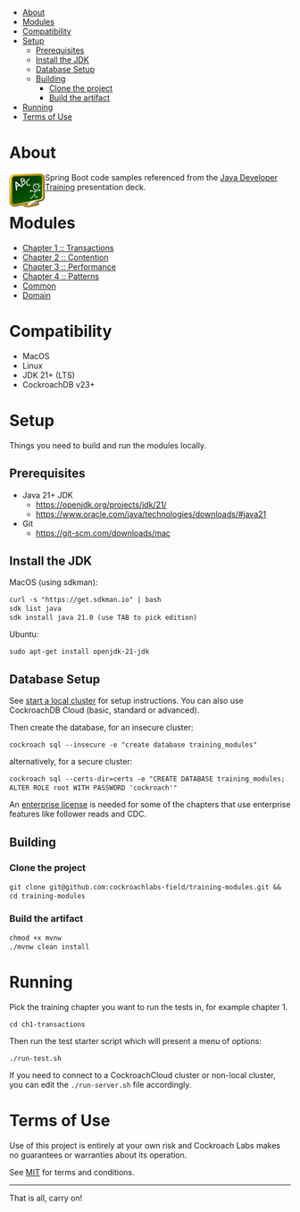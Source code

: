 <p>	
	<a href="https://github.com/cockroachlabs-field/training-modules/actions/workflows/maven.yml"><img src="https://github.com/cockroachlabs-field/training-modules/actions/workflows/maven.yml/badge.svg?branch=main" alt="">
</p>

<!-- TOC -->
* [About](#about)
* [Modules](#modules)
* [Compatibility](#compatibility)
* [Setup](#setup)
  * [Prerequisites](#prerequisites)
  * [Install the JDK](#install-the-jdk)
  * [Database Setup](#database-setup)
  * [Building](#building)
    * [Clone the project](#clone-the-project)
    * [Build the artifact](#build-the-artifact)
* [Running](#running)
* [Terms of Use](#terms-of-use)
<!-- TOC -->

# About

<img align="left" src="logo.png" width="64"/>

Spring Boot code samples referenced from the 
[Java Developer Training]([Spring](https://docs.google.com/presentation/d/1-uUnbs9TPBW-ISPGW4D6ukms5Kogelh9vK-2QOGLt_k/edit?usp=sharing)) 
presentation deck.

# Modules

- [Chapter 1 :: Transactions](ch1-transactions/README.md)
- [Chapter 2 :: Contention](ch2-contention/README.md)
- [Chapter 3 :: Performance](ch3-performance/README.md)
- [Chapter 4 :: Patterns](ch4-patterns/README.md)
- [Common](common/README.md)
- [Domain](domain/README.md)

# Compatibility

- MacOS
- Linux
- JDK 21+ (LTS)
- CockroachDB v23+

# Setup

Things you need to build and run the modules locally.

## Prerequisites

- Java 21+ JDK
    - https://openjdk.org/projects/jdk/21/
    - https://www.oracle.com/java/technologies/downloads/#java21
- Git
    - https://git-scm.com/downloads/mac

## Install the JDK

MacOS (using sdkman):

    curl -s "https://get.sdkman.io" | bash
    sdk list java
    sdk install java 21.0 (use TAB to pick edition)  

Ubuntu:

    sudo apt-get install openjdk-21-jdk

## Database Setup

See [start a local cluster](https://www.cockroachlabs.com/docs/v24.2/start-a-local-cluster)
for setup instructions. You can also use CockroachDB Cloud (basic, standard or advanced).

Then create the database, for an insecure cluster:

    cockroach sql --insecure -e "create database training_modules"

alternatively, for a secure cluster:

    cockroach sql --certs-dir=certs -e "CREATE DATABASE training_modules; ALTER ROLE root WITH PASSWORD 'cockroach'"

An [enterprise license](https://www.cockroachlabs.com/docs/stable/licensing-faqs.html#obtain-a-license) is needed for some of the chapters that 
use enterprise features like follower reads and CDC.

## Building

### Clone the project

    git clone git@github.com:cockroachlabs-field/training-modules.git && cd training-modules

### Build the artifact

    chmod +x mvnw
    ./mvnw clean install

# Running

Pick the training chapter you want to run the tests in, for example chapter 1.

    cd ch1-transactions

Then run the test starter script which will present a menu of options:

    ./run-test.sh

If you need to connect to a CockroachCloud cluster or non-local cluster, you can edit the
`./run-server.sh` file accordingly.

# Terms of Use

Use of this project is entirely at your own risk and Cockroach Labs makes no guarantees or warranties about its operation.

See [MIT](LICENSE.txt) for terms and conditions.

---

That is all, carry on!